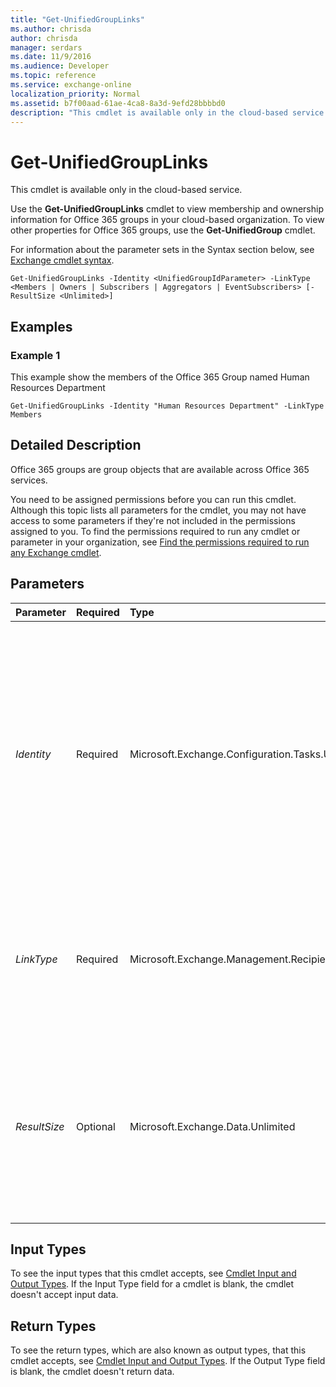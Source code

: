 ```yaml
---
title: "Get-UnifiedGroupLinks"
ms.author: chrisda
author: chrisda
manager: serdars
ms.date: 11/9/2016
ms.audience: Developer
ms.topic: reference
ms.service: exchange-online
localization_priority: Normal
ms.assetid: b7f00aad-61ae-4ca8-8a3d-9efd28bbbbd0
description: "This cmdlet is available only in the cloud-based service."
---
```


# Get-UnifiedGroupLinks

This cmdlet is available only in the cloud-based service. 
  
Use the **Get-UnifiedGroupLinks** cmdlet to view membership and ownership information for Office 365 groups in your cloud-based organization. To view other properties for Office 365 groups, use the **Get-UnifiedGroup** cmdlet.
  
For information about the parameter sets in the Syntax section below, see [Exchange cmdlet syntax](https://technet.microsoft.com/library/bb123552.aspx). 
  
```
Get-UnifiedGroupLinks -Identity <UnifiedGroupIdParameter> -LinkType <Members | Owners | Subscribers | Aggregators | EventSubscribers> [-ResultSize <Unlimited>]

```

## Examples
<a name="Examples"> </a>

### Example 1

This example show the members of the Office 365 Group named Human Resources Department
  
```
Get-UnifiedGroupLinks -Identity "Human Resources Department" -LinkType Members
```

## Detailed Description
<a name="DetailedDescription"> </a>

Office 365 groups are group objects that are available across Office 365 services. 
  
You need to be assigned permissions before you can run this cmdlet. Although this topic lists all parameters for the cmdlet, you may not have access to some parameters if they're not included in the permissions assigned to you. To find the permissions required to run any cmdlet or parameter in your organization, see [Find the permissions required to run any Exchange cmdlet](https://technet.microsoft.com/library/mt432940.aspx). 
  
## Parameters
<a name="DetailedDescription"> </a>

|**Parameter**|**Required**|**Type**|**Description**|
|:-----|:-----|:-----|:-----|
| _Identity_ <br/> |Required  <br/> |Microsoft.Exchange.Configuration.Tasks.UnifiedGroupIdParameter  <br/> | The _Identity_ parameter specifies the Office 365 Group that you want to view. You can use any value that uniquely identifies the Office 365 Group. <br/>  For example: <br/>  Name <br/>  Display name <br/>  Alias <br/>  Distinguished name (DN) <br/>  Canonical DN <br/>  Email address <br/>  GUID <br/> |
| _LinkType_ <br/> |Required  <br/> |Microsoft.Exchange.Management.RecipientTasks.LinkType  <br/> | The _LinkType_ parameter specifies the Office 365 Group property that you want to view. Valid values are: <br/>  `EventSubscribers` <br/>  `Members` <br/>  `Owners` <br/>  `Subscribers` <br/> |
| _ResultSize_ <br/> |Optional  <br/> |Microsoft.Exchange.Data.Unlimited  <br/> |The  _ResultSize_ parameter specifies the maximum number of results to return. If you want to return all requests that match the query, use `unlimited` for the value of this parameter. The default value is `1000`.  <br/> |
   
## Input Types
<a name="InputTypes"> </a>

To see the input types that this cmdlet accepts, see [Cmdlet Input and Output Types](http://go.microsoft.com/fwlink/p/?linkId=616387). If the Input Type field for a cmdlet is blank, the cmdlet doesn't accept input data. 
  
## Return Types
<a name="ReturnTypes"> </a>

To see the return types, which are also known as output types, that this cmdlet accepts, see [Cmdlet Input and Output Types](http://go.microsoft.com/fwlink/p/?linkId=616387). If the Output Type field is blank, the cmdlet doesn't return data. 
  

